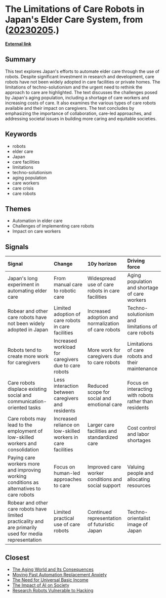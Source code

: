 # __The Limitations of Care Robots in Japan's Elder Care System__, from ([20230205](https://kghosh.substack.com/p/20230205).)

__[External link](https://www.technologyreview.com/2023/01/09/1065135/japan-automating-eldercare-robots/)__



## Summary

This text explores Japan's efforts to automate elder care through the use of robots. Despite significant investment in research and development, care robots have not been widely adopted in care facilities or private homes. The limitations of techno-solutionism and the urgent need to rethink the approach to care are highlighted. The text discusses the challenges posed by Japan's aging population, including a shortage of care workers and increasing costs of care. It also examines the various types of care robots available and their impact on caregivers. The text concludes by emphasizing the importance of collaboration, care-led approaches, and addressing societal issues in building more caring and equitable societies.

## Keywords

* robots
* elder care
* Japan
* care facilities
* limitations
* techno-solutionism
* aging population
* care workers
* care crisis
* care robots

## Themes

* Automation in elder care
* Challenges of implementing care robots
* Impact on care workers

## Signals

| Signal                                                                                                 | Change                                                       | 10y horizon                                         | Driving force                                          |
|:-------------------------------------------------------------------------------------------------------|:-------------------------------------------------------------|:----------------------------------------------------|:-------------------------------------------------------|
| Japan's long experiment in automating elder care                                                       | From manual care to robotic care                             | Widespread use of care robots in care facilities    | Aging population and shortage of care workers          |
| Robear and other care robots have not been widely adopted in Japan                                     | Limited adoption of care robots in care facilities           | Increased adoption and normalization of care robots | Techno-solutionism and limitations of care robots      |
| Robots tend to create more work for caregivers                                                         | Increased workload for caregivers due to care robots         | More work for caregivers due to care robots         | Limitations of care robots and their maintenance       |
| Care robots displace existing social and communication-oriented tasks                                  | Less interaction between caregivers and residents            | Reduced scope for social and emotional care         | Focus on interacting with robots rather than residents |
| Care robots may lead to the employment of low-skilled workers and consolidation                        | Increased reliance on low-skilled workers in care facilities | Larger care facilities and standardized care        | Cost control and labor shortages                       |
| Paying care workers more and improving working conditions as alternatives to care robots               | Focus on human-led approaches to care                        | Improved care worker conditions and social support  | Valuing people and allocating resources                |
| Robear and other care robots have limited practicality and are primarily used for media representation | Limited practical use of care robots                         | Continued representation of futuristic Japan        | Techno-orientalist image of Japan                      |

## Closest

* [The Aging World and Its Consequences](a8bf5109e22909dfe327db0ee8f3853d)
* [Moving Past Automation Replacement Anxiety](7e84b45a4f5f2bdecec14572bc5fe323)
* [The Need for Universal Basic Income](550efa34f0d3da2d8dc49d97f98859d9)
* [The Impact of AI on Society](87709d0e31dee725ec1f54b7f4facbc4)
* [Research Robots Vulnerable to Hacking](a693f0b1a14e29b99b33845c23ed8561)